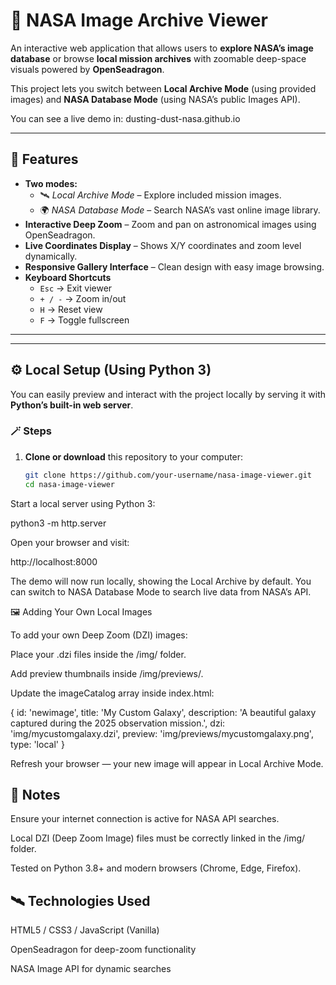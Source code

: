 # 🌌 NASA Image Archive Viewer

An interactive web application that allows users to **explore NASA’s image database** or browse **local mission archives** with zoomable deep-space visuals powered by **OpenSeadragon**.  

This project lets you switch between **Local Archive Mode** (using provided images) and **NASA Database Mode** (using NASA’s public Images API).  

You can see a live demo in: dusting-dust-nasa.github.io

---

## 🚀 Features

- **Two modes:**
  - 🛰️ *Local Archive Mode* – Explore included mission images.
  - 🌍 *NASA Database Mode* – Search NASA’s vast online image library.
- **Interactive Deep Zoom** – Zoom and pan on astronomical images using OpenSeadragon.
- **Live Coordinates Display** – Shows X/Y coordinates and zoom level dynamically.
- **Responsive Gallery Interface** – Clean design with easy image browsing.
- **Keyboard Shortcuts**
  - `Esc` → Exit viewer  
  - `+ / -` → Zoom in/out  
  - `H` → Reset view  
  - `F` → Toggle fullscreen  

---


---

## ⚙️ Local Setup (Using Python 3)

You can easily preview and interact with the project locally by serving it with **Python’s built-in web server**.

### 🪄 Steps

1. **Clone or download** this repository to your computer:
   ```bash
   git clone https://github.com/your-username/nasa-image-viewer.git
   cd nasa-image-viewer
Start a local server using Python 3:

python3 -m http.server


Open your browser and visit:

http://localhost:8000


The demo will now run locally, showing the Local Archive by default.
You can switch to NASA Database Mode to search live data from NASA’s API.


🖼️ Adding Your Own Local Images

To add your own Deep Zoom (DZI) images:

Place your .dzi files inside the /img/ folder.

Add preview thumbnails inside /img/previews/.

Update the imageCatalog array inside index.html:

{
    id: 'newimage',
    title: 'My Custom Galaxy',
    description: 'A beautiful galaxy captured during the 2025 observation mission.',
    dzi: 'img/mycustomgalaxy.dzi',
    preview: 'img/previews/mycustomgalaxy.png',
    type: 'local'
}


Refresh your browser — your new image will appear in Local Archive Mode.

## 🌠 Notes

Ensure your internet connection is active for NASA API searches.

Local DZI (Deep Zoom Image) files must be correctly linked in the /img/ folder.

Tested on Python 3.8+ and modern browsers (Chrome, Edge, Firefox).

## 🛰️ Technologies Used

HTML5 / CSS3 / JavaScript (Vanilla)

OpenSeadragon
 for deep-zoom functionality

NASA Image API
 for dynamic searches
